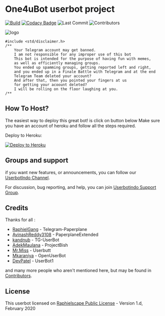 # One4uBot userbot project
[![Build](https://github.com/MoveAngel/One4uBot/workflows/FailedChecker/badge.svg?branch=sql-extended)](https://github.com/MoveAngel/One4uBot/actions "Build") [![Codacy Badge](https://api.codacy.com/project/badge/Grade/e35faa6a680f4d66abdffddaad76e418)](https://app.codacy.com/manual/MoveAngel/One4uBot?utm_source=github.com&utm_medium=referral&utm_content=MoveAngel/One4uBot&utm_campaign=Badge_Grade_Dashboard) ![Last Commit](https://img.shields.io/github/last-commit/MoveAngel/One4uBot/sql-extended) ![Contributors](https://img.shields.io/github/contributors/MoveAngel/One4uBot?color=LightSlateGrey)

![logo](https://telegra.ph/file/6935648afa7edc00f1611.jpg)

```
#include <std/disclaimer.h>
/**
    Your Telegram account may get banned.
    I am not responsible for any improper use of this bot
    This bot is intended for the purpose of having fun with memes,
    as well as efficiently managing groups.
    You ended up spamming groups, getting reported left and right,
    and you ended up in a Finale Battle with Telegram and at the end
    Telegram Team deleted your account?
    And after that, then you pointed your fingers at us
    for getting your acoount deleted?
    I will be rolling on the floor laughing at you.
/**
```

## How To Host?

The easiest way to deploy this great bot! is click on button below
Make sure you have an account of heroku and follow all the steps required.

Deploy to Heroku:
<p align="left"><a href="https://heroku.com/deploy?template=https://github.com/ElytrA8/TESLA/tree/TESLA"> <img src="https://www.herokucdn.com/deploy/button.svg" alt="Deploy to Heroku" /></a></p>

## Groups and support

if you want new features, or announcements, you can follow our [UserbotIndo Channel](https://t.me/userbotindocloud).

For discussion, bug reporting, and help, you can join [Userbotindo Support Group](https://t.me/userbotindo).

## Credits

Thanks for all : 
* [RaphielGang](https://github.com/RaphielGang) - Telegram-Paperplane
* [AvinashReddy3108](https://github.com/AvinashReddy3108) - PaperplaneExtended
* [kandnub](https://github.com/kandnub) - TG-UserBot
* [AdekMaulana](https://github.com/adekmaulana) - ProjectBish
* [Mr.Miss](https://github.com/keselekpermen69) - Userbutt
* [Mkaraniya](https://github.com/mkaraniya) - OpenUserBot
* [DevPatel](https://github.com/Devp73) - UserBot1

and many more people who aren't mentioned here, but may be found in [Contributors](https://github.com/MoveAngel/One4uBot/graphs/contributors).

## License

This userbot licensed on [Raphielscape Public License](https://github.com/MoveAngel/One4uBot/blob/sql-extended/LICENSE) - Version 1.d, February 2020
